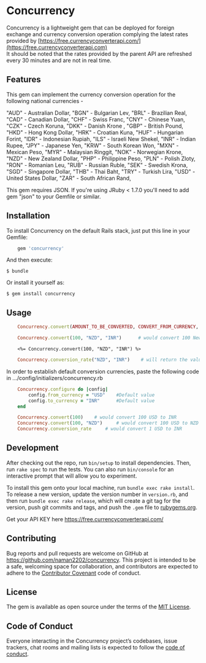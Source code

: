 # Concurrency

Concurrency is a lightweight gem that can be deployed for foreign exchange and currency conversion operation complying the latest rates provided by [https://free.currencyconverterapi.com/](https://free.currencyconverterapi.com)  
  It should be noted that the rates provided by the parent API are refreshed every 30 minutes and are not in real time.

## Features

This gem can implement the currency conversion operation for the following national currencies - 

"AUD" - Australian Dollar,
"BGN" - Bulgarian Lev,
"BRL" - Brazilian Real,
"CAD" - Canadian Dollar,
"CHF" - Swiss Franc,
"CNY" - Chinese Yuan,
"CZK" - Czech Koruna,
"DKK" - Danish Krone ,
"GBP" - British Pound,
"HKD" - Hong Kong Dollar,
"HRK" - Croatian Kuna,
"HUF" - Hungarian Forint,
"IDR" - Indonesian Rupiah,
"ILS" - Israeli New Shekel,
"INR" - Indian Rupee,
"JPY" - Japanese Yen,
"KRW" - South Korean Won,
"MXN" - Mexican Peso,
"MYR" - Malaysian Ringgit,
"NOK" - Norwegian Krone,
"NZD" - New Zealand Dollar,
"PHP" - Philippine Peso,
"PLN" - Polish Zloty,
"RON" - Romanian Leu,
"RUB" - Russian Ruble,
"SEK" - Swedish Krona,
"SGD" - Singapore Dollar,
"THB" - Thai Baht,
"TRY" - Turkish Lira,
"USD" - United States Dollar,
"ZAR" - South African Rand,  

This gem requires JSON. If you're using JRuby < 1.7.0 you'll need to add gem "json" to your Gemfile or similar.

## Installation

To install Concurrency on the default Rails stack, just put this line in your Gemfile:

```ruby
    gem 'concurrency'
```

And then execute:

    $ bundle

Or install it yourself as:

    $ gem install concurrency

## Usage

```ruby
    Concurrency.convert(AMOUNT_TO_BE_CONVERTED, CONVERT_FROM_CURRENCY, CONVERT_TO_CURRENCY)
```

```ruby
    Concurrency.convert(100, "NZD", "INR")      # would convert 100 New Zealand Dollars to Indian Rupees
```
```irb
    <%= Concurrency.convert(100, "NZD", "INR") %>      
```

```ruby
    Concurrency.conversion_rate("NZD", "INR")    # will return the value of 1 New Zealand Dollar in Indian Rupees
```

In order to establish default conversion currencies, paste the following code in .../config/initializers/concurrency.rb

```ruby
    Concurrency.configure do |config|
        config.from_currency = "USD"    #Default value
        config.to_currency = "INR"      #Default value
    end
```
```ruby
    Concurrency.convert(100)    # would convert 100 USD to INR
    Concurrency.convert(100, "NZD")     # would convert 100 USD to NZD
    Concurrency.conversion_rate     # would convert 1 USD to INR
```

## Development

After checking out the repo, run `bin/setup` to install dependencies. Then, run `rake spec` to run the tests. You can also run `bin/console` for an interactive prompt that will allow you to experiment.

To install this gem onto your local machine, run `bundle exec rake install`. To release a new version, update the version number in `version.rb`, and then run `bundle exec rake release`, which will create a git tag for the version, push git commits and tags, and push the `.gem` file to [rubygems.org](https://rubygems.org).

Get your API KEY here https://free.currencyconverterapi.com/

## Contributing

Bug reports and pull requests are welcome on GitHub at https://github.com/naman2202/concurrency. This project is intended to be a safe, welcoming space for collaboration, and contributors are expected to adhere to the [Contributor Covenant](http://contributor-covenant.org) code of conduct.

## License

The gem is available as open source under the terms of the [MIT License](http://opensource.org/licenses/MIT).

## Code of Conduct

Everyone interacting in the Concurrency project’s codebases, issue trackers, chat rooms and mailing lists is expected to follow the [code of conduct](https://github.com/naman2202/concurrency/blob/master/CODE_OF_CONDUCT.md).
